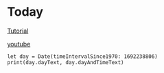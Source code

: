 #  Today

[Tutorial](https://developer.apple.com/tutorials/app-dev-training/getting-started-with-today)

[youtube](https://youtu.be/9WQ1gP41HkA)

```
let day = Date(timeIntervalSince1970: 1692238806)
print(day.dayText, day.dayAndTimeText)
```
